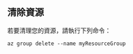 ## <a name="clean-up-resources"></a>清除資源

若要清理您的資源，請執行下列命令：

```azurecli
az group delete --name myResourceGroup
```

